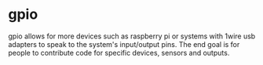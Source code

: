gpio
====

gpio allows for more devices such as raspberry pi or systems with 1wire usb adapters to speak to the system's input/output pins. The end goal is for people to contribute code for specific devices, sensors and outputs.